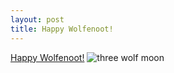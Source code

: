 ```yaml
---
layout: post
title: Happy Wolfenoot!
---
```


[Happy Wolfenoot!](https://wolfenoot.com/) 
![three wolf moon](https://i.kym-cdn.com/entries/icons/original/000/000/281/wolfiemoonie.jpg)
